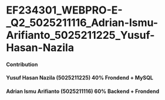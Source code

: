 # EF234301_WEBPRO-E-_Q2_5025211116_Adrian-Ismu-Arifianto_5025211225_Yusuf-Hasan-Nazila

#### Contribution
#### Yusuf Hasan Nazila     (5025211225) 40% Frondend + MySQL
#### Adrian Ismu Arifianto  (5025211116) 60% Backend + Frondend
